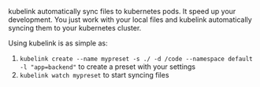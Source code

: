 kubelink automatically sync files to kubernetes pods. It speed up your development. You just work with your local files and kubelink automatically syncing them to your kubernetes cluster.

Using kubelink is as simple as:
1. `kubelink create --name mypreset -s ./ -d /code --namespace default -l "app=backend"` to create a preset with your settings
2. `kubelink watch mypreset` to start syncing files
